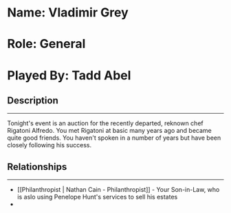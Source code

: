 # Name: Vladimir Grey
# Role: General
# Played By: Tadd Abel

## Description
---
Tonight's event is an auction for the recently departed, reknown chef Rigatoni Alfredo. You met Rigatoni at basic many years ago and became quite good friends. You haven't spoken in a number of years but have been closely following his success.

## Relationships
---
- [[Philanthropist | Nathan Cain  - Philanthropist]]  - Your Son-in-Law, who is aslo using Penelope Hunt's services to sell his estates
- 